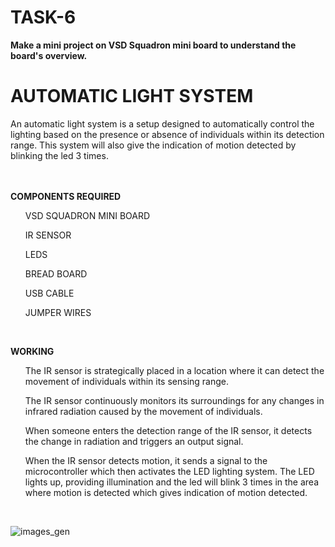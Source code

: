 # <b>TASK-6</b>
<b> Make a mini project on VSD Squadron mini board to understand the board's overview.</b>
# AUTOMATIC LIGHT SYSTEM
An automatic light system is a setup designed to automatically control the lighting based on the presence or absence of individuals within its detection range.
This system will also give the indication of motion detected by blinking the led 3 times.

</br>
</br>
<b>COMPONENTS REQUIRED</b>
<ul>VSD SQUADRON MINI BOARD</ul>
<ul>IR SENSOR</ul>
<ul>LEDS</ul>
<ul>BREAD BOARD</ul>
<ul>USB CABLE</ul>
<ul>JUMPER WIRES</ul>
</br>

<b> WORKING </b>
<ul>The IR sensor is strategically placed in a location where it can detect the movement of individuals within its sensing range.
</ul>
<ul>The IR sensor continuously monitors its surroundings for any changes in infrared radiation caused by the movement of individuals.</ul>
<ul>When someone enters the detection range of the IR sensor, it detects the change in radiation and triggers an output signal.</ul>
<ul>When the IR sensor detects motion, it sends a signal to the microcontroller which then activates the LED lighting system.
The LED lights up, providing illumination and the led will blink 3 times in the area where motion is detected which gives indication of motion detected. </ul>
</br>

![images_gen](https://github.com/simrangupta29/vsd_squadron_mini_internship/assets/130252328/789ea1b1-b392-40c5-9e63-1956c918358f)

